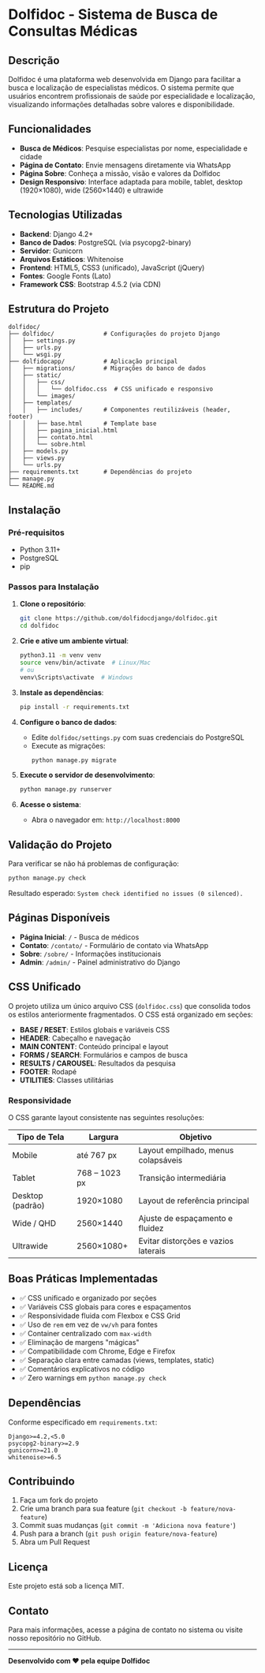 # Dolfidoc - Sistema de Busca de Consultas Médicas

## Descrição

Dolfidoc é uma plataforma web desenvolvida em Django para facilitar a busca e localização de especialistas médicos. O sistema permite que usuários encontrem profissionais de saúde por especialidade e localização, visualizando informações detalhadas sobre valores e disponibilidade.

## Funcionalidades

- **Busca de Médicos**: Pesquise especialistas por nome, especialidade e cidade
- **Página de Contato**: Envie mensagens diretamente via WhatsApp
- **Página Sobre**: Conheça a missão, visão e valores da Dolfidoc
- **Design Responsivo**: Interface adaptada para mobile, tablet, desktop (1920×1080), wide (2560×1440) e ultrawide

## Tecnologias Utilizadas

- **Backend**: Django 4.2+
- **Banco de Dados**: PostgreSQL (via psycopg2-binary)
- **Servidor**: Gunicorn
- **Arquivos Estáticos**: Whitenoise
- **Frontend**: HTML5, CSS3 (unificado), JavaScript (jQuery)
- **Fontes**: Google Fonts (Lato)
- **Framework CSS**: Bootstrap 4.5.2 (via CDN)

## Estrutura do Projeto

```
dolfidoc/
├── dolfidoc/              # Configurações do projeto Django
│   ├── settings.py
│   ├── urls.py
│   └── wsgi.py
├── dolfidocapp/           # Aplicação principal
│   ├── migrations/        # Migrações do banco de dados
│   ├── static/
│   │   ├── css/
│   │   │   └── dolfidoc.css  # CSS unificado e responsivo
│   │   └── images/
│   ├── templates/
│   │   ├── includes/      # Componentes reutilizáveis (header, footer)
│   │   ├── base.html      # Template base
│   │   ├── pagina_inicial.html
│   │   ├── contato.html
│   │   └── sobre.html
│   ├── models.py
│   ├── views.py
│   └── urls.py
├── requirements.txt       # Dependências do projeto
├── manage.py
└── README.md
```

## Instalação

### Pré-requisitos

- Python 3.11+
- PostgreSQL
- pip

### Passos para Instalação

1. **Clone o repositório**:
   ```bash
   git clone https://github.com/dolfidocdjango/dolfidoc.git
   cd dolfidoc
   ```

2. **Crie e ative um ambiente virtual**:
   ```bash
   python3.11 -m venv venv
   source venv/bin/activate  # Linux/Mac
   # ou
   venv\Scripts\activate  # Windows
   ```

3. **Instale as dependências**:
   ```bash
   pip install -r requirements.txt
   ```

4. **Configure o banco de dados**:
   - Edite `dolfidoc/settings.py` com suas credenciais do PostgreSQL
   - Execute as migrações:
     ```bash
     python manage.py migrate
     ```

5. **Execute o servidor de desenvolvimento**:
   ```bash
   python manage.py runserver
   ```

6. **Acesse o sistema**:
   - Abra o navegador em: `http://localhost:8000`

## Validação do Projeto

Para verificar se não há problemas de configuração:

```bash
python manage.py check
```

Resultado esperado: `System check identified no issues (0 silenced).`

## Páginas Disponíveis

- **Página Inicial**: `/` - Busca de médicos
- **Contato**: `/contato/` - Formulário de contato via WhatsApp
- **Sobre**: `/sobre/` - Informações institucionais
- **Admin**: `/admin/` - Painel administrativo do Django

## CSS Unificado

O projeto utiliza um único arquivo CSS (`dolfidoc.css`) que consolida todos os estilos anteriormente fragmentados. O CSS está organizado em seções:

- **BASE / RESET**: Estilos globais e variáveis CSS
- **HEADER**: Cabeçalho e navegação
- **MAIN CONTENT**: Conteúdo principal e layout
- **FORMS / SEARCH**: Formulários e campos de busca
- **RESULTS / CAROUSEL**: Resultados da pesquisa
- **FOOTER**: Rodapé
- **UTILITIES**: Classes utilitárias

### Responsividade

O CSS garante layout consistente nas seguintes resoluções:

| Tipo de Tela | Largura | Objetivo |
|--------------|---------|----------|
| Mobile | até 767 px | Layout empilhado, menus colapsáveis |
| Tablet | 768 – 1023 px | Transição intermediária |
| Desktop (padrão) | 1920×1080 | Layout de referência principal |
| Wide / QHD | 2560×1440 | Ajuste de espaçamento e fluidez |
| Ultrawide | 2560×1080+ | Evitar distorções e vazios laterais |

## Boas Práticas Implementadas

- ✅ CSS unificado e organizado por seções
- ✅ Variáveis CSS globais para cores e espaçamentos
- ✅ Responsividade fluida com Flexbox e CSS Grid
- ✅ Uso de `rem` em vez de `vw/vh` para fontes
- ✅ Container centralizado com `max-width`
- ✅ Eliminação de margens "mágicas"
- ✅ Compatibilidade com Chrome, Edge e Firefox
- ✅ Separação clara entre camadas (views, templates, static)
- ✅ Comentários explicativos no código
- ✅ Zero warnings em `python manage.py check`

## Dependências

Conforme especificado em `requirements.txt`:

```
Django>=4.2,<5.0
psycopg2-binary>=2.9
gunicorn>=21.0
whitenoise>=6.5
```

## Contribuindo

1. Faça um fork do projeto
2. Crie uma branch para sua feature (`git checkout -b feature/nova-feature`)
3. Commit suas mudanças (`git commit -m 'Adiciona nova feature'`)
4. Push para a branch (`git push origin feature/nova-feature`)
5. Abra um Pull Request

## Licença

Este projeto está sob a licença MIT.

## Contato

Para mais informações, acesse a página de contato no sistema ou visite nosso repositório no GitHub.

---

**Desenvolvido com ❤️ pela equipe Dolfidoc**
